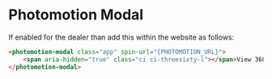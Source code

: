 <!-- Space: ~213834277 -->
<!-- Parent: Web Documentation -->
<!-- Parent: Vue Components -->
<!-- Title: Photomotion Modal -->
<!-- Layout: (plain) -->

# Photomotion Modal

If enabled for the dealer than add this within the website as follows:

```html
<photomotion-modal class="app" spin-url="{PHOTOMOTION_URL}">
    <span aria-hidden="true" class="ci ci-threesixty-l"></span>View 360
</photomotion-modal>
```
